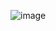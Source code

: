 
![image](https://user-images.githubusercontent.com/49993189/170645674-5d158434-b979-4ed2-9990-9fa7462a44c8.png)
